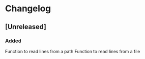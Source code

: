 # Changelog

## [Unreleased]

### Added

Function to read lines from a path
Function to read lines from a file

